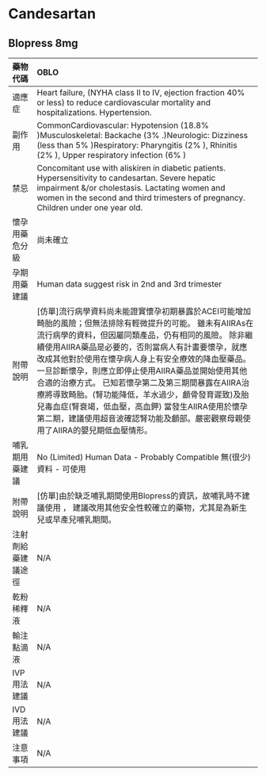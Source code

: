 # Candesartan

## Blopress 8mg

| 藥物代碼           | OBLO                                                                                                                                                                                                                                                                                                                                                                                                                                                                                                                                                                                       |
|:-------------------|:-------------------------------------------------------------------------------------------------------------------------------------------------------------------------------------------------------------------------------------------------------------------------------------------------------------------------------------------------------------------------------------------------------------------------------------------------------------------------------------------------------------------------------------------------------------------------------------------|
| 適應症             | Heart failure, (NYHA class II to IV, ejection fraction 40% or less) to reduce cardiovascular mortality and hospitalizations. Hypertension.                                                                                                                                                                                                                                                                                                                                                                                                                                                 |
| 副作用             | CommonCardiovascular: Hypotension (18.8% )Musculoskeletal: Backache (3% .)Neurologic: Dizziness (less than 5% )Respiratory: Pharyngitis (2% ), Rhinitis (2% ), Upper respiratory infection (6% )                                                                                                                                                                                                                                                                                                                                                                                           |
| 禁忌               | Concomitant use with aliskiren in diabetic patients. Hypersensitivity to candesartan. Severe hepatic impairment &/or cholestasis. Lactating women and women in the second and third trimesters of pregnancy. Children under one year old.                                                                                                                                                                                                                                                                                                                                                  |
| 懷孕用藥危分級     | 尚未確立                                                                                                                                                                                                                                                                                                                                                                                                                                                                                                                                                                                   |
| 孕期用藥建議       | Human data suggest risk in 2nd and 3rd trimester                                                                                                                                                                                                                                                                                                                                                                                                                                                                                                                                           |
| 附帶說明           | [仿單]流行病學資料尚未能證實懷孕初期暴露於ACEI可能增加畸胎的風險；但無法排除有輕微提升的可能。 雖未有AIIRAs在流行病學的資料，但因屬同類產品，仍有相同的風險。 除非繼續使用AIIRA藥品是必要的，否則當病人有計畫要懷孕，就應改成其他對於使用在懷孕病人身上有安全療效的降血壓藥品。 一旦診斷懷孕，則應立即停止使用AIIRA藥品並開始使用其他合適的治療方式。 已知若懷孕第二及第三期間暴露在AIIRA治療將導致畸胎。(腎功能降低，羊水過少，顱骨發育遲致)及胎兒毒血症(腎衰竭，低血壓，高血鉀) 當發生AIIRA使用於懷孕第二期，建議使用超音波確認腎功能及顱部。嚴密觀察母親使用了AIIRA的嬰兒期低血壓情形。 |
| 哺乳期用藥建議     | No (Limited) Human Data - Probably Compatible 無(很少)資料 - 可使用                                                                                                                                                                                                                                                                                                                                                                                                                                                                                                                        |
| 附帶說明           | [仿單]由於缺乏哺乳期間使用Blopress的資訊，故哺乳時不建議使用 ， 建議改用其他安全性較確立的藥物，尤其是為新生兒或早產兒哺乳期間。                                                                                                                                                                                                                                                                                                                                                                                                                                                           |
| 注射劑給藥建議途徑 | N/A                                                                                                                                                                                                                                                                                                                                                                                                                                                                                                                                                                                        |
| 乾粉稀釋液         | N/A                                                                                                                                                                                                                                                                                                                                                                                                                                                                                                                                                                                        |
| 輸注點滴液         | N/A                                                                                                                                                                                                                                                                                                                                                                                                                                                                                                                                                                                        |
| IVP 用法建議       | N/A                                                                                                                                                                                                                                                                                                                                                                                                                                                                                                                                                                                        |
| IVD 用法建議       | N/A                                                                                                                                                                                                                                                                                                                                                                                                                                                                                                                                                                                        |
| 注意事項           | N/A                                                                                                                                                                                                                                                                                                                                                                                                                                                                                                                                                                                        |

